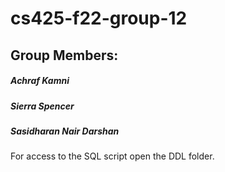 # cs425-f22-group-12

## Group Members:
##### Achraf Kamni
##### Sierra Spencer
##### Sasidharan Nair Darshan


For access to the SQL script open the DDL folder.